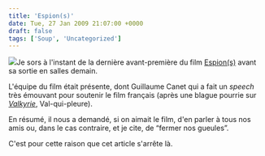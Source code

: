 ```yaml
---
title: 'Espion(s)'
date: Tue, 27 Jan 2009 21:07:00 +0000
draft: false
tags: ['Soup', 'Uncategorized']
---
```


![](https://67.media.tumblr.com/RcxxGAQ0nj8lnczv7Ljy9Zu6o1_250.jpg)Je sors à l'instant de la dernière avant-première du film [Espion(s)](http://www.allocine.fr/film/fichefilm_gen_cfilm=129239.html) avant sa sortie en salles demain.

L'équipe du film était présente, dont Guillaume Canet qui a fait un _speech_ très émouvant pour soutenir le film français (après une blague pourrie sur [_Valkyrie_](http://www.allocine.fr/film/fichefilm_gen_cfilm=127129.html), Val-qui-pleure).

En résumé, il nous a demandé, si on aimait le film, d'en parler à tous nos amis ou, dans le cas contraire, et je cite, de “fermer nos gueules”.

C'est pour cette raison que cet article s'arrête là.